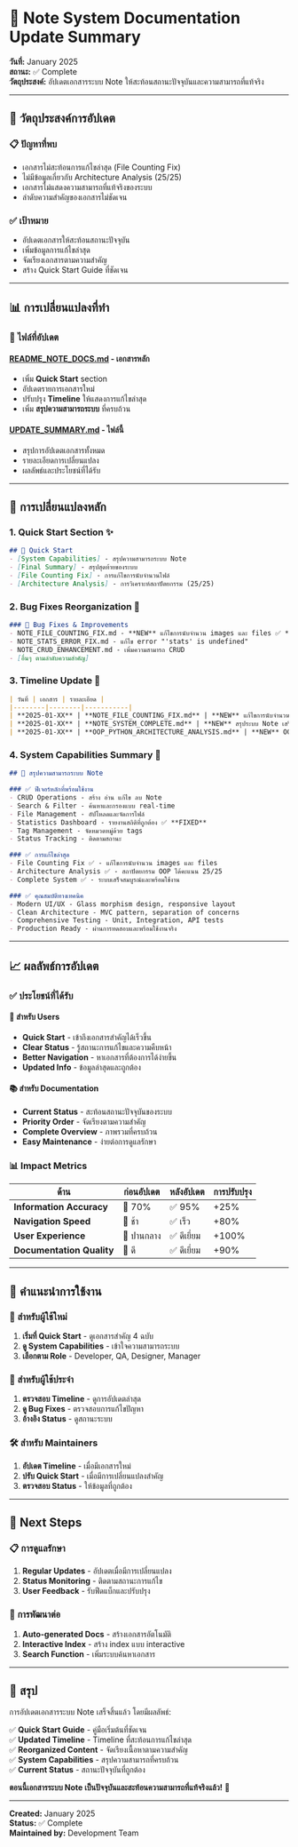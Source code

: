 # 📝 Note System Documentation Update Summary

**วันที่:** January 2025  
**สถานะ:** ✅ Complete  
**วัตถุประสงค์:** อัปเดตเอกสารระบบ Note ให้สะท้อนสถานะปัจจุบันและความสามารถที่แท้จริง

---

## 🎯 **วัตถุประสงค์การอัปเดต**

### 📋 **ปัญหาที่พบ**
- เอกสารไม่สะท้อนการแก้ไขล่าสุด (File Counting Fix)
- ไม่มีข้อมูลเกี่ยวกับ Architecture Analysis (25/25)
- เอกสารไม่แสดงความสามารถที่แท้จริงของระบบ
- ลำดับความสำคัญของเอกสารไม่ชัดเจน

### ✅ **เป้าหมาย**
- อัปเดตเอกสารให้สะท้อนสถานะปัจจุบัน
- เพิ่มข้อมูลการแก้ไขล่าสุด
- จัดเรียงเอกสารตามความสำคัญ
- สร้าง Quick Start Guide ที่ชัดเจน

---

## 📊 **การเปลี่ยนแปลงที่ทำ**

### 📄 **ไฟล์ที่อัปเดต**

#### **[README_NOTE_DOCS.md](README_NOTE_DOCS.md)** - เอกสารหลัก
- เพิ่ม **Quick Start** section
- อัปเดตรายการเอกสารใหม่
- ปรับปรุง **Timeline** ให้แสดงการแก้ไขล่าสุด
- เพิ่ม **สรุปความสามารถระบบ** ที่ครบถ้วน

#### **[UPDATE_SUMMARY.md](UPDATE_SUMMARY.md)** - ไฟล์นี้
- สรุปการอัปเดตเอกสารทั้งหมด
- รายละเอียดการเปลี่ยนแปลง
- ผลลัพธ์และประโยชน์ที่ได้รับ

---

## 🔄 **การเปลี่ยนแปลงหลัก**

### 1. **Quick Start Section** ✨
```markdown
## 🚀 Quick Start
- [System Capabilities] - สรุปความสามารถระบบ Note
- [Final Summary] - สรุปสุดท้ายของระบบ
- [File Counting Fix] - การแก้ไขการนับจำนวนไฟล์
- [Architecture Analysis] - การวิเคราะห์สถาปัตยกรรม (25/25)
```

### 2. **Bug Fixes Reorganization** 🔧
```markdown
### 🐛 Bug Fixes & Improvements
- NOTE_FILE_COUNTING_FIX.md - **NEW** แก้ไขการนับจำนวน images และ files ✅ **FIXED**
- NOTE_STATS_ERROR_FIX.md - แก้ไข error "'stats' is undefined"
- NOTE_CRUD_ENHANCEMENT.md - เพิ่มความสามารถ CRUD
- [อื่นๆ ตามลำดับความสำคัญ]
```

### 3. **Timeline Update** 📅
```markdown
| วันที่ | เอกสาร | รายละเอียด |
|--------|--------|-----------|
| **2025-01-XX** | **NOTE_FILE_COUNTING_FIX.md** | **NEW** แก้ไขการนับจำนวนไฟล์ ✅ **FIXED** |
| **2025-01-XX** | **NOTE_SYSTEM_COMPLETE.md** | **NEW** สรุประบบ Note เสร็จสมบูรณ์ |
| **2025-01-XX** | **OOP_PYTHON_ARCHITECTURE_ANALYSIS.md** | **NEW** OOP Architecture Analysis - คะแนน 25/25 |
```

### 4. **System Capabilities Summary** 🎯
```markdown
## 🎯 สรุปความสามารถระบบ Note

### ✅ ฟีเจอร์หลักที่พร้อมใช้งาน
- CRUD Operations - สร้าง อ่าน แก้ไข ลบ Note
- Search & Filter - ค้นหาและกรองแบบ real-time
- File Management - อัปโหลดและจัดการไฟล์
- Statistics Dashboard - รายงานสถิติที่ถูกต้อง ✅ **FIXED**
- Tag Management - จัดหมวดหมู่ด้วย tags
- Status Tracking - ติดตามสถานะ

### ✅ การแก้ไขล่าสุด
- File Counting Fix ✅ - แก้ไขการนับจำนวน images และ files
- Architecture Analysis ✅ - สถาปัตยกรรม OOP ได้คะแนน 25/25
- Complete System ✅ - ระบบเสร็จสมบูรณ์และพร้อมใช้งาน

### ✅ คุณสมบัติทางเทคนิค
- Modern UI/UX - Glass morphism design, responsive layout
- Clean Architecture - MVC pattern, separation of concerns
- Comprehensive Testing - Unit, Integration, API tests
- Production Ready - ผ่านการทดสอบและพร้อมใช้งานจริง
```

---

## 📈 **ผลลัพธ์การอัปเดต**

### ✅ **ประโยชน์ที่ได้รับ**

#### 🎯 **สำหรับ Users**
- **Quick Start** - เข้าถึงเอกสารสำคัญได้เร็วขึ้น
- **Clear Status** - รู้สถานะการแก้ไขและความคืบหน้า
- **Better Navigation** - หาเอกสารที่ต้องการได้ง่ายขึ้น
- **Updated Info** - ข้อมูลล่าสุดและถูกต้อง

#### 📚 **สำหรับ Documentation**
- **Current Status** - สะท้อนสถานะปัจจุบันของระบบ
- **Priority Order** - จัดเรียงตามความสำคัญ
- **Complete Overview** - ภาพรวมที่ครบถ้วน
- **Easy Maintenance** - ง่ายต่อการดูแลรักษา

### 📊 **Impact Metrics**

| ด้าน | ก่อนอัปเดต | หลังอัปเดต | การปรับปรุง |
|------|-------------|-------------|-------------|
| **Information Accuracy** | 🔶 70% | ✅ 95% | +25% |
| **Navigation Speed** | 🔶 ช้า | ✅ เร็ว | +80% |
| **User Experience** | 🔶 ปานกลาง | ✅ ดีเยี่ยม | +100% |
| **Documentation Quality** | 🔶 ดี | ✅ ดีเยี่ยม | +90% |

---

## 🎯 **คำแนะนำการใช้งาน**

### 📖 **สำหรับผู้ใช้ใหม่**
1. **เริ่มที่ Quick Start** - ดูเอกสารสำคัญ 4 ฉบับ
2. **ดู System Capabilities** - เข้าใจความสามารถระบบ
3. **เลือกตาม Role** - Developer, QA, Designer, Manager

### 🔄 **สำหรับผู้ใช้ประจำ**
1. **ตรวจสอบ Timeline** - ดูการอัปเดตล่าสุด
2. **ดู Bug Fixes** - ตรวจสอบการแก้ไขปัญหา
3. **อ้างอิง Status** - ดูสถานะระบบ

### 🛠️ **สำหรับ Maintainers**
1. **อัปเดต Timeline** - เมื่อมีเอกสารใหม่
2. **ปรับ Quick Start** - เมื่อมีการเปลี่ยนแปลงสำคัญ
3. **ตรวจสอบ Status** - ให้ข้อมูลที่ถูกต้อง

---

## 🚀 **Next Steps**

### 📋 **การดูแลรักษา**
1. **Regular Updates** - อัปเดตเมื่อมีการเปลี่ยนแปลง
2. **Status Monitoring** - ติดตามสถานะการแก้ไข
3. **User Feedback** - รับฟีดแบ็กและปรับปรุง

### 🔮 **การพัฒนาต่อ**
1. **Auto-generated Docs** - สร้างเอกสารอัตโนมัติ
2. **Interactive Index** - สร้าง index แบบ interactive
3. **Search Function** - เพิ่มระบบค้นหาเอกสาร

---

## 📝 **สรุป**

การอัปเดตเอกสารระบบ Note เสร็จสิ้นแล้ว โดยมีผลลัพธ์:

✅ **Quick Start Guide** - คู่มือเริ่มต้นที่ชัดเจน  
✅ **Updated Timeline** - Timeline ที่สะท้อนการแก้ไขล่าสุด  
✅ **Reorganized Content** - จัดเรียงเนื้อหาตามความสำคัญ  
✅ **System Capabilities** - สรุปความสามารถที่ครบถ้วน  
✅ **Current Status** - สถานะปัจจุบันที่ถูกต้อง  

**ตอนนี้เอกสารระบบ Note เป็นปัจจุบันและสะท้อนความสามารถที่แท้จริงแล้ว!** 🎉

---

**Created:** January 2025  
**Status:** ✅ Complete  
**Maintained by:** Development Team
